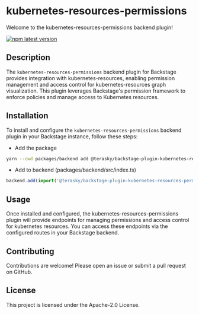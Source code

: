 # kubernetes-resources-permissions
Welcome to the kubernetes-resources-permissions backend plugin!

[![npm latest version](https://img.shields.io/npm/v/@terasky/backstage-plugin-kubernetes-resources-permissions-backend/latest.svg)](https://www.npmjs.com/package/@terasky/backstage-plugin-kubernetes-resources-permissions-backend)

## Description

The `kubernetes-resources-permissions` backend plugin for Backstage provides integration with kubernetes-resources, enabling permission management and access control for kubernetes-resources graph visualization. This plugin leverages Backstage's permission framework to enforce policies and manage access to Kubernetes resources.

## Installation

To install and configure the `kubernetes-resources-permissions` backend plugin in your Backstage instance, follow these steps:

  * Add the package
  ```bash
  yarn --cwd packages/backend add @terasky/backstage-plugin-kubernetes-resources-permissions-backend
  ```
  * Add to backend (packages/backend/src/index.ts)
  ```javascript
  backend.add(import('@terasky/backstage-plugin-kubernetes-resources-permissions-backend'));
  ```

## Usage
Once installed and configured, the kubernetes-resources-permissions plugin will provide endpoints for managing permissions and access control for kubernetes resources. You can access these endpoints via the configured routes in your Backstage backend.

## Contributing
Contributions are welcome! Please open an issue or submit a pull request on GitHub.

## License
This project is licensed under the Apache-2.0 License.